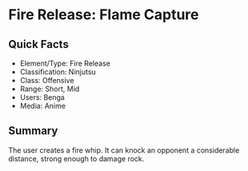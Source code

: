 # Fire Release: Flame Capture

## Quick Facts
- Element/Type: Fire Release
- Classification: Ninjutsu
- Class: Offensive
- Range: Short, Mid
- Users: Benga
- Media: Anime

## Summary
The user creates a fire whip. It can knock an opponent a considerable distance, strong enough to damage rock.
